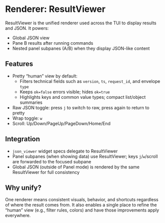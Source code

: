 # Renderer: ResultViewer

ResultViewer is the unified renderer used across the TUI to display results and JSON. It powers:
- Global JSON view
- Pane B results after running commands
- Nested panel subpanes (A/B) when they display JSON-like content

## Features
- Pretty “human” view by default:
  - Filters technical fields such as `version`, `ts`, `request_id`, and envelope `type`
  - Keeps `ok=false` errors visible; hides `ok=true`
  - Highlights keys and common value types; compact list/object summaries
- Raw JSON toggle: press `j` to switch to raw, press again to return to pretty
- Wrap toggle: `w`
- Scroll: Up/Down/PageUp/PageDown/Home/End

## Integration
- `json_viewer` widget specs delegate to ResultViewer
- Panel subpanes (when showing data) use ResultViewer; keys `j`/`w`/scroll are forwarded to the focused subpane
- Global JSON (outside of Panel mode) is rendered by the same ResultViewer for full consistency

## Why unify?
One renderer means consistent visuals, behavior, and shortcuts regardless of where the result comes from. It also enables a single place to refine the “human” view (e.g., filter rules, colors) and have those improvements apply everywhere.

